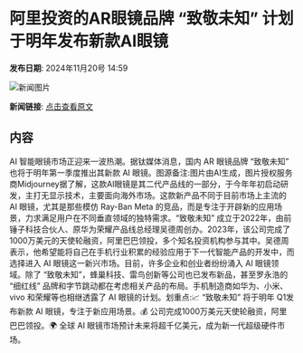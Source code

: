 # 阿里投资的AR眼镜品牌 “致敬未知” 计划于明年发布新款AI眼镜

**发布日期**: 2024年11月20号 14:59

![新闻图片](https://pic.chinaz.com/picmap/202304251756329055_7.jpg)

**新闻链接**: [点击查看原文](https://www.aibase.com/zh/news/13356)

## 内容

AI 智能眼镜市场正迎来一波热潮。据钛媒体消息，国内 AR 眼镜品牌 “致敬未知” 也将于明年第一季度推出其新款 AI 眼镜。图源备注:图片由AI生成，图片授权服务商Midjourney据了解，这款AI眼镜是其二代产品线的一部分，于今年年初启动研发，主打无显示技术，主要面向海外市场。这款新产品不同于目前市场上主流的 AI 眼镜，尤其是那些模仿 Ray-Ban Meta 的竞品，而是专注于开辟新的应用场景，力求满足用户在不同垂直领域的独特需求。“致敬未知” 成立于2022年，由前锤子科技合伙人、原华为荣耀产品线总经理吴德周创办。2023年，该公司完成了1000万美元的天使轮融资，阿里巴巴领投，多个知名投资机构参与其中。吴德周表示，他希望能将自己在手机行业积累的经验应用于下一代智能产品的开发中，而选择进入 AI 眼镜这一新兴市场。目前，许多企业和创业者纷纷涌入 AI 眼镜领域。除了 “致敬未知”，蜂巢科技、雷鸟创新等公司也已发布新品，甚至罗永浩的 “细红线” 品牌和字节跳动都在考虑相关产品的布局。手机制造商如华为、小米、vivo 和荣耀等也相继透露了 AI 眼镜的计划。划重点:📈 “致敬未知” 将于明年 Q1发布新款 AI 眼镜，专注于新应用场景。💰 公司完成1000万美元天使轮融资，阿里巴巴领投。🌍 全球 AI 眼镜市场预计未来将超千亿美元，成为新一代超级硬件市场。
